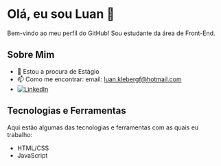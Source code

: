 # Olá, eu sou Luan 👋

Bem-vindo ao meu perfil do GitHub! Sou estudante da área de Front-End. 

## Sobre Mim

- 🔭 Estou a procura de Estágio
- 📫 Como me encontrar: email: luan.klebergf@hotmail.com
- [![LinkedIn](https://img.shields.io/badge/-LinkedIn-0A66C2?style=flat&logo=linkedin&logoColor=white)](https://www.linkedin.com/in/luanklebergf/)

## Tecnologias e Ferramentas

Aqui estão algumas das tecnologias e ferramentas com as quais eu trabalho:

  - HTML/CSS
  - JavaScript
